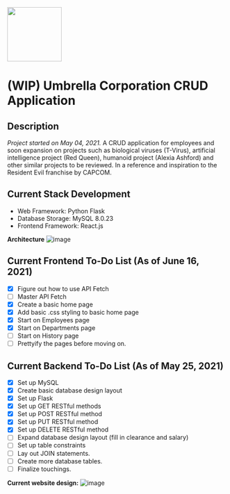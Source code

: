 <img src="https://static.wikia.nocookie.net/residentevil/images/5/50/UmbrellaCorporation3.png" width="125" height="125">

# (WIP) Umbrella Corporation CRUD Application

## Description
*Project started on May 04, 2021.* A CRUD application for employees and soon expansion on projects such as biological viruses (T-Virus), artificial intelligence project (Red Queen), humanoid project (Alexia Ashford) and other similar projects to be reviewed. In a reference and inspiration to the Resident Evil franchise by CAPCOM. 


## Current Stack Development

- Web Framework: Python Flask
- Database Storage: MySQL 8.0.23
- Frontend Framework: React.js

**Architecture**
![image](https://user-images.githubusercontent.com/55459510/122632033-a3199780-d095-11eb-9633-5ccd17db0948.png)



## Current Frontend To-Do List (As of June 16, 2021)
- [X] Figure out how to use API Fetch
- [ ] Master API Fetch
- [X] Create a basic home page
- [X] Add basic .css styling to basic home page
- [X] Start on Employees page
- [X] Start on Departments page
- [ ] Start on History page
- [ ] Prettyify the pages before moving on.

## Current Backend To-Do List (As of May 25, 2021)

- [x] Set up MySQL
- [x] Create basic database design layout
- [x] Set up Flask
- [x] Set up GET RESTful methods
- [x] Set up POST RESTful method
- [x] Set up PUT RESTful method
- [x] Set up DELETE RESTful method
- [ ] Expand database design layout (fill in clearance and salary)
- [ ] Set up table constraints
- [ ] Lay out JOIN statements. 
- [ ] Create more database tables. 
- [ ] Finalize touchings.

**Current website design:**
![image](https://user-images.githubusercontent.com/55459510/122336754-edb6da80-cf02-11eb-8051-94649fa21c2f.png)
